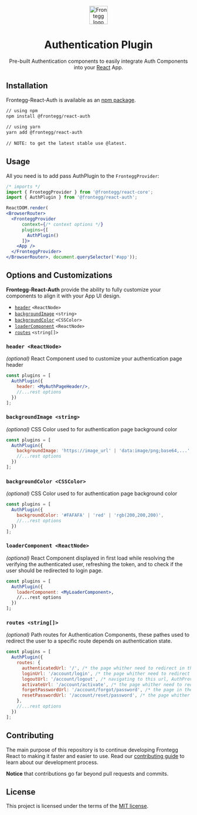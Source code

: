 
<p align="center">  
  <a href="https://www.frontegg.com/" rel="noopener" target="_blank">  
    <img style="margin-top:40px" height="50" src="https://frontegg.com/wp-content/uploads/2020/04/logo_frrontegg.svg" alt="Frontegg logo">  
  </a>  
</p>  
<h1 align="center">Authentication Plugin</h1>  
<div align="center">  

Pre-built Authentication components to easily integrate Auth Components into your [React](https://reactjs.org/) App.  
</div>  
  
## Installation  
Frontegg-React-Auth is available as an [npm package](https://www.npmjs.com/package/@frontegg/react-core).  
  
```sh  
// using npm  
npm install @frontegg/react-auth  
  
// using yarn  
yarn add @frontegg/react-auth  
  
// NOTE: to get the latest stable use @latest.  
```   
## Usage  
  
All you need is to add pass AuthPlugin to the ``FronteggProvider``: 
  

```jsx  
/* imports */
import { FronteggProvider } from '@frontegg/react-core';
import { AuthPlugin } from '@frontegg/react-auth';

ReactDOM.render(
<BrowserRouter>
  <FronteggProvider
      context={/* context options */}
      plugins={[
        AuthPlugin()
      ]}>
    <App />
  </FronteggProvider>
</BrowserRouter>, document.querySelector('#app'));  
```

## Options and Customizations
**Frontegg-React-Auth** provide the ability to fully customize your components 
to align it with your App UI design.

- [`header`](#header-reactnode) `<ReactNode>`
- [`backgroundImage`](#backgroundimage-string) `<string>`
- [`backgroundColor`](#backgroundcolor-csscolor) `<CSSColor>`
- [`loaderComponent`](#loadercomponent-reactnode) `<ReactNode>`
- [`routes`](#routes-string) `<string[]>`


### `header <ReactNode>`

*(optional)* React Component used to customize your authentication page header
```jsx
const plugins = [
  AuthPlugin({
    header: <MyAuthPageHeader/>,
    //...rest options
  })
];
```
### `backgroundImage <string>`

*(optional)* CSS Color used to for authentication page background color
```jsx
const plugins = [
  AuthPlugin({
    backgroundImage: 'https://image_url' | 'data:image/png;base64,...',  
    //...rest options
  })
];
```

### `backgroundColor <CSSColor>`

*(optional)* CSS Color used to for authentication page background color
```jsx
const plugins = [
  AuthPlugin({
    backgroundColor: '#FAFAFA' | 'red' | 'rgb(200,200,200)',  
    //...rest options
  })
];
```

### `loaderComponent <ReactNode>`

*(optional)* React Component displayed in first load while resolving the verifying the authenticated user, refreshing the token, 
and to check if the user should be redirected to login page. 
```jsx
const plugins = [
  AuthPlugin({
    loaderComponent: <MyLoaderComponent>,  
    //...rest options
  })
];
```

### `routes <string[]>`

*(optional)* Path routes for Authentication Components, these pathes used to redirect
the user to a specific route depends on authentication state. 
```jsx
const plugins = [
  AuthPlugin({
    routes: {
      authenticatedUrl: '/', /* the page whither need to redirect in the case when a user is authenticated */
      loginUrl: '/account/login', /* the page whither need to redirect in the case when a user is not authenticated */
      logoutUrl: '/account/logout', /* navigating to this url, AuthProvider will logout and remove coockies */
      activateUrl: '/account/activate', /* the page whither need to redirect in the case when a user want to activate his account */
      forgetPasswordUrl: '/account/forgot/password', /* the page in the case a user forgot his account password */
      resetPasswordUrl: '/account/reset/password', /* the page whither need to redirect in the case when a user redirected from reset password url */
    },  
    //...rest options
  })
];
```

## Contributing

The main purpose of this repository is to continue developing Frontegg React to making it faster and easier to use.
Read our [contributing guide](/CONTRIBUTING.md) to learn about our development process.

**Notice** that contributions go far beyond pull requests and commits.

## License

This project is licensed under the terms of the [MIT license](/LICENSE).
